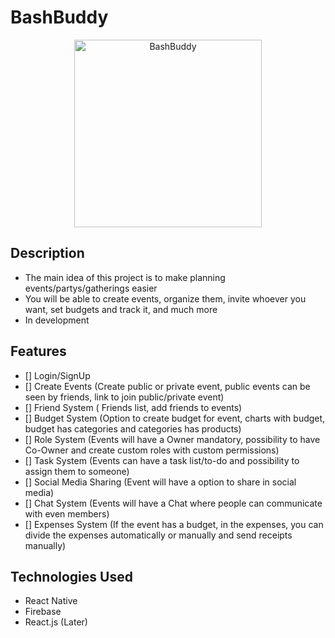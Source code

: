 # BashBuddy
<div align="center">
  <img align="center" height="300px" src="https://user-images.githubusercontent.com/62404655/222531384-74d1bf07-11c7-4cab-a796-bac550f82105.jpg" alt="BashBuddy" />
</div>

## Description

- The main idea of this project is to make planning events/partys/gatherings easier
- You will be able to create events, organize them, invite whoever you want, set budgets and track it, and much more
- In development

## Features

- [] Login/SignUp
- [] Create Events (Create public or private event, public events can be seen by friends, link to join public/private event)
- [] Friend System ( Friends list, add friends to events)
- [] Budget System (Option to create budget for event, charts with budget, budget has categories and categories has products)
- [] Role System (Events will have a Owner mandatory, possibility to have Co-Owner and create custom roles with custom permissions)
- [] Task System (Events can have a task list/to-do and possibility to assign them to someone)
- [] Social Media Sharing (Event will have a option to share in social media)
- [] Chat System (Events will have a Chat where people can communicate with even members)
- [] Expenses System (If the event has a budget, in the expenses, you can divide the expenses automatically or manually and send receipts manually)

## Technologies Used

- React Native
- Firebase
- React.js (Later)
